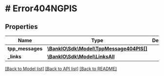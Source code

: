 # # Error404NGPIS

## Properties

Name | Type | Description | Notes
------------ | ------------- | ------------- | -------------
**tpp_messages** | [**\BankIO\Sdk\Model\TppMessage404PIS[]**](TppMessage404PIS.md) |  | [optional] 
**_links** | [**\BankIO\Sdk\Model\LinksAll**](LinksAll.md) |  | [optional] 

[[Back to Model list]](../../README.md#documentation-for-models) [[Back to API list]](../../README.md#documentation-for-api-endpoints) [[Back to README]](../../README.md)


